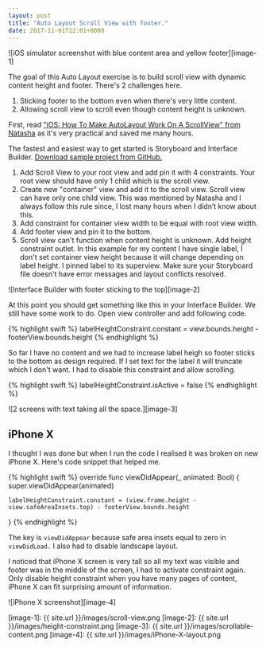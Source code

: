 ```yaml
---
layout: post
title: "Auto Layout Scroll View with footer."
date: 2017-11-01T12:01+0000
---
```


![iOS simulator screenshot with blue content area and yellow footer][image-1]

The goal of this Auto Layout exercise is to build scroll view with dynamic content height and footer. There's 2 challenges here.

1. Sticking footer to the bottom even when there's very little content.
2. Allowing scroll view to scroll even though content height is unknown.

First, read ["iOS: How To Make AutoLayout Work On A ScrollView" from Natasha][1] as it's very practical and saved me many hours.

The fastest and easiest way to get started is Storyboard and Interface Builder.  [Download sample project from GitHub.][2]

1. Add Scroll View to your root view and add pin it with 4 constraints. Your root view should have only 1 child which is the scroll view. 
2. Create new "container" view and add it to the scroll view. Scroll view can have only one child view. This was mentioned by Natasha and I always follow this rule since, I lost many hours when I didn’t know about this.
3. Add constraint for container view width to be equal with root view width.
4. Add footer view and pin it to the bottom.
5. Scroll view can't function when content height is unknown. Add height constraint outlet. In this example for my content I have single label, I don't set container view height because it will change depending on label height. I pinned label to its superview. Make sure your Storyboard file doesn't have error messages and layout conflicts resolved.

![Interface Builder with footer sticking to the top][image-2]

At this point you should get something like this in your Interface Builder. We still have some work to do. Open view controller and add following code.

{% highlight swift %}
labelHeightConstraint.constant = view.bounds.height - footerView.bounds.height
{% endhighlight %}

So far I have no content and we had to increase label heigh so footer sticks to the bottom as design required. If I set text for the label it will truncate which I don't want. I had to disable this constraint and allow scrolling.

{% highlight swift %}
labelHeightConstraint.isActive = false
{% endhighlight %}

![2 screens with text taking all the space.][image-3]


## iPhone X

I thought I was done but when I run the code I realised it was broken on new iPhone X. Here's code snippet that helped me.

{% highlight swift %}
override func viewDidAppear(_ animated: Bool) {
	super.viewDidAppear(animated)
	
	labelHeightConstraint.constant = (view.frame.height - view.safeAreaInsets.top) - footerView.bounds.height
}
{% endhighlight %}

The key is `viewDidAppear` because safe area insets equal to zero in `viewDidLoad.` I also had to disable landscape layout. 

I noticed that iPhone X screen is very tall so all my text was visible and footer was in the middle of the screen, I had to activate constraint again. Only disable height constraint when you have many pages of content, iPhone X can fit surprising amount of information.

![iPhone X screenshot][image-4]

[1]:	https://www.natashatherobot.com/ios-autolayout-scrollview/
[2]:    https://github.com/borisyurkevich/Scroll-View-with-Footer

[image-1]:	{{ site.url }}/images/scroll-view.png
[image-2]:  {{ site.url }}/images/height-constraint.png
[image-3]:  {{ site.url }}/images/scrollable-content.png
[image-4]:  {{ site.url }}/images/iPhone-X-layout.png
